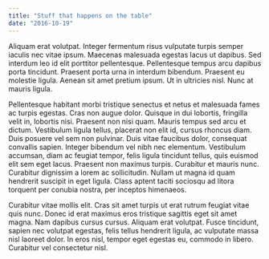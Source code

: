 ```yaml
---
title: "Stuff that happens on the table"
date: "2016-10-19"
---
```


Aliquam erat volutpat. Integer fermentum risus vulputate turpis semper iaculis nec vitae ipsum. Maecenas malesuada egestas lacus ut dapibus. Sed interdum leo id elit porttitor pellentesque. Pellentesque tempus arcu dapibus porta tincidunt. Praesent porta urna in interdum bibendum. Praesent eu molestie ligula. Aenean sit amet pretium ipsum. Ut in ultricies nisl. Nunc at mauris ligula.

Pellentesque habitant morbi tristique senectus et netus et malesuada fames ac turpis egestas. Cras non augue dolor. Quisque in dui lobortis, fringilla velit in, lobortis nisi. Praesent non nisi quam. Mauris tempus sed arcu et dictum. Vestibulum ligula tellus, placerat non elit id, cursus rhoncus diam. Duis posuere vel sem non pulvinar. Duis vitae faucibus dolor, consequat convallis sapien. Integer bibendum vel nibh nec elementum. Vestibulum accumsan, diam ac feugiat tempor, felis ligula tincidunt tellus, quis euismod elit sem eget lacus. Praesent non maximus turpis. Curabitur et mauris nunc. Curabitur dignissim a lorem ac sollicitudin. Nullam ut magna id quam hendrerit suscipit in eget ligula. Class aptent taciti sociosqu ad litora torquent per conubia nostra, per inceptos himenaeos.

Curabitur vitae mollis elit. Cras sit amet turpis ut erat rutrum feugiat vitae quis nunc. Donec id erat maximus eros tristique sagittis eget sit amet magna. Nam dapibus cursus cursus. Aliquam erat volutpat. Fusce tincidunt, sapien nec volutpat egestas, felis tellus hendrerit ligula, ac vulputate massa nisl laoreet dolor. In eros nisl, tempor eget egestas eu, commodo in libero. Curabitur vel consectetur nisl.
